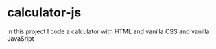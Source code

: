 # calculator-js
in this project I code a calculator with HTML and vanilla CSS and vanilla JavaSript 
